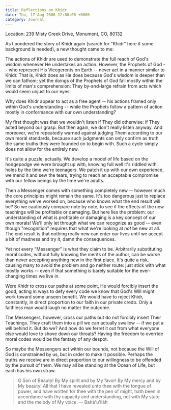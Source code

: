 ```yaml
---
title: Reflections on Khidr
date: Thu, 17 Aug 2006 12:00:00 +0000
category: Journal
---
```


Location: 239 Misty Creek Drive, Monument, CO, 80132

As I pondered the story of Khidr again (search for "Khidr" here if some
background is needed), a new thought came to me:

The actions of Khidr are used to demonstrate the full reach of God's
wisdom whenever He undertakes an action.  However, the Prophets of God
-- who represent His Vicegerents on Earth -- never act in a manner
similar to Khidr.  That is, Khidr does as He does because God's wisdom
is deeper than we can fathom; yet the doings of the Prophets of God fall
mostly within the limits of man's comprehension: They by-and-large
refrain from acts which would seem unjust to our eyes.

Why does Khidr appear to act as a free agent -- his actions framed only
within God's understanding -- while the Prophets follow a pattern of
action mostly in conformance with our own understanding?

My first thought was that we wouldn't listen if They did otherwise: if
They acted beyond our grasp.  But then again, we don't really listen
anyway.  And moreover, we're repeatedly warned against judging Them
according to our own moral standards, because such judgments can only
confirm as truth the same truths they were founded on to begin with.
Such a cycle simply does not allow for the entirely new.

It's quite a puzzle, actually.  We develop a model of life based on the
hodgepodge we were brought up with, knowing full well it's riddled with
holes by the time we're teenagers.  We patch it up with our own
experience, we mend it and sew the tears, trying to reach an acceptable
compromise with our fellow beings by the time we're adults.

Then a Messenger comes with something completely new -- however much the
core principles might remain the same.  It's too dangerous just to
replace everything we've worked on, because who knows what the end
result will be?  So we cautiously compare note by note, to see if the
effects of the new teachings will be profitable or damaging.  But here
lies the problem: our understanding of what is profitable or damaging is
a key concept of our own morals!  We'll only let through what we can
recognize as good -- even though "recognition" requires that what we're
looking at *not* be new at all.  The end result is that nothing really new
can enter our lives until we accept a bit of madness and try it, damn
the consequences.

Yet not every "Messenger" is what they claim to be.  Arbitrarily
substituting moral codes, without fully knowing the merits of the
author, can be worse than never accepting anything new in the first
place.  It's quite a risk, causing many to avoid the problem and go
neither route: just stick with what mostly works -- even if that
something is barely suitable for the ever-changing times we live in.

Were Khidr to cross our paths at some point, He would forcibly insert
the good, acting in ways to defy every code we know that God's Will
might work toward some unseen benefit.  We would have to reject Khidr,
constantly, in direct proportion to our faith in our private credo.
Only a faithless man would laugh no matter the outcome.

The Messengers, however, cross our paths but do not forcibly insert
Their Teachings.  They craft them into a pill we can actually swallow --
if we put a will behind it.  But do we?  And how do we ferret it out
from what everyone else would love to shove down our throats?  Having
the freedom to override moral codes would be the fantasy of any despot.

So maybe the Messengers act within our bounds, not because the Will of
God is constrained by us, but in order to make it possible.  Perhaps the
truths we receive are in direct proportion to our willingness to be
offended by the pursuit of them.  We may all be standing at the Ocean of
Life, but each has his own straw.

> O Son of Beauty!  By My spirit and by My favor!  By My mercy and by My
> beauty!  All that I have revealed unto thee with the tongue of power,
> and have written for thee with the pen of might, hath been in
> accordance with thy capacity and understanding, not with My state and
> the melody of My voice. -- Bahá'u'lláh



